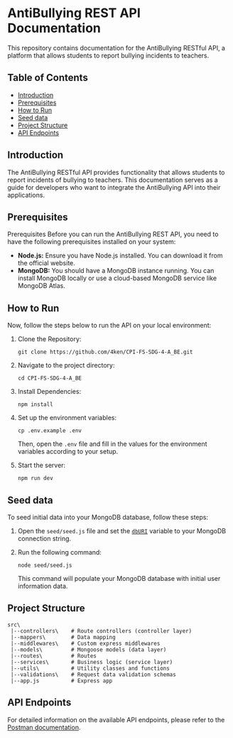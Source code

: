 # AntiBullying REST API Documentation

This repository contains documentation for the AntiBullying RESTful API, a platform that allows students to report bullying incidents to teachers.

## Table of Contents

- [Introduction](#introduction)
- [Prerequisites](#prerequisites)
- [How to Run](#how-to-run)
- [Seed data](#seed-data)
- [Project Structure](#project-structure)
- [API Endpoints](#api-endpoints)

## Introduction

The AntiBullying RESTful API provides functionality that allows students to report incidents of bullying to teachers. This documentation serves as a guide for developers who want to integrate the AntiBullying API into their applications.

## Prerequisites

Prerequisites
Before you can run the AntiBullying REST API, you need to have the following prerequisites installed on your system:

- **Node.js:** Ensure you have Node.js installed. You can download it from the official website.
- **MongoDB:** You should have a MongoDB instance running. You can install MongoDB locally or use a cloud-based MongoDB service like MongoDB Atlas.

## How to Run

Now, follow the steps below to run the API on your local environment:

1. Clone the Repository:

   ```
   git clone https://github.com/4ken/CPI-FS-SDG-4-A_BE.git
   ```

2. Navigate to the project directory:

   ```
   cd CPI-FS-SDG-4-A_BE
   ```

3. Install Dependencies:

   ```
   npm install
   ```

4. Set up the environment variables:

   ```
   cp .env.example .env
   ```

   Then, open the `.env` file and fill in the values for the environment variables according to your setup.

5. Start the server:
   ```
   npm run dev
   ```

## Seed data

To seed initial data into your MongoDB database, follow these steps:

1. Open the `seed/seed.js` file and set the [`dbURI`](./seed/seed.js#L8) variable to your MongoDB connection string.

2. Run the following command:

   ```
   node seed/seed.js
   ```

   This command will populate your MongoDB database with initial user information data.

## Project Structure

```
src\
 |--controllers\    # Route controllers (controller layer)
 |--mappers\        # Data mapping
 |--middlewares\    # Custom express middlewares
 |--models\         # Mongoose models (data layer)
 |--routes\         # Routes
 |--services\       # Business logic (service layer)
 |--utils\          # Utility classes and functions
 |--validations\    # Request data validation schemas
 |--app.js          # Express app
```

## API Endpoints

For detailed information on the available API endpoints, please refer to the [Postman documentation](https://documenter.getpostman.com/view/30550520/2s9YRB2Bda).
